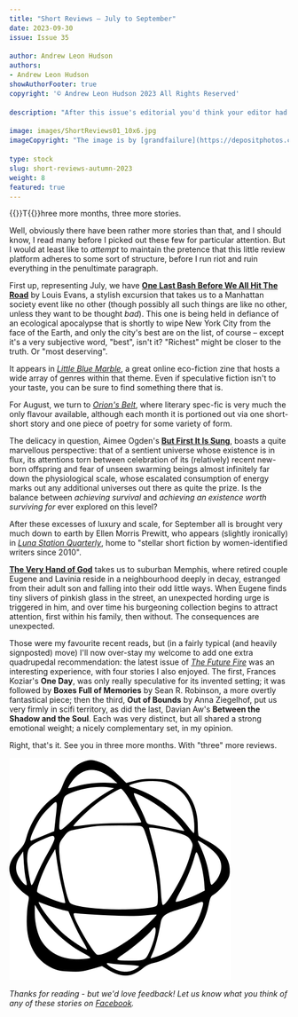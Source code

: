 ```yaml
---
title: "Short Reviews – July to September"
date: 2023-09-30
issue: Issue 35

author: Andrew Leon Hudson
authors:
- Andrew Leon Hudson
showAuthorFooter: true
copyright: '© Andrew Leon Hudson 2023 All Rights Reserved'

description: "After this issue's editorial you'd think your editor had read quite enough. But no: once more unto the breach, dear friends, to sample the recent output of our peers. Here are three brief recommendations for further reading, available online now. And if we're still unwilling to rein it in at only three? Well tough, the more the merrier!"

image: images/ShortReviews01_10x6.jpg
imageCopyright: "The image is by [grandfailure](https://depositphotos.com/368748152/stock-photo-man-standing-mysterious-library-digital.html) via DepositPhotos.com."

type: stock
slug: short-reviews-autumn-2023
weight: 8
featured: true
---
```


{{<glyph>}}T{{</glyph>}}hree more months, three more stories.

Well, obviously there have been rather more stories than that, and I should know, I read many before I picked out these few for particular attention. But I would at least like to *attempt* to maintain the pretence that this little review platform adheres to some sort of structure, before I run riot and ruin everything in the penultimate paragraph.

First up, representing July, we have **[One Last Bash Before We All Hit The Road](https://littlebluemarble.ca/2023/07/28/one-last-bash-before-we-all-hit-the-road/)** by Louis Evans, a stylish excursion that takes us to a Manhattan society event like no other (though possibly all such things are like no other, unless they want to be thought *bad*). This one is being held in defiance of an ecological apocalypse that is shortly to wipe New York City from the face of the Earth, and only the city's best are on the list, of course – except it's a very subjective word, "best", isn't it? "Richest" might be closer to the truth. Or "most deserving".

It appears in *[Little Blue Marble](https://littlebluemarble.ca/)*, a great online eco-fiction zine that hosts a wide array of genres within that theme. Even if speculative fiction isn't to your taste, you can be sure to find something there that is. 

For August, we turn to *[Orion's Belt](https://www.orions-belt.net/)*, where literary spec-fic is very much the only flavour available, although each month it is portioned out via one short-short story and one piece of poetry for some variety of form.

The delicacy in question, Aimee Ogden's **[But First It Is Sung](https://www.orions-belt.net/archives/but-first-it-is-sung)**, boasts a quite marvellous perspective: that of a sentient universe whose existence is in flux, its attentions torn between celebration of its (relatively) recent new-born offspring and fear of unseen swarming beings almost infinitely far down the physiological scale, whose escalated consumption of energy marks out any additional universes out there as quite the prize. Is the balance between *achieving survival* and *achieving an existence worth surviving for* ever explored on this level?

After these excesses of luxury and scale, for September all is brought very much down to earth by Ellen Morris Prewitt, who appears (slightly ironically) in *[Luna Station Quarterly](https://lunastationquarterly.com/)*, home to "stellar short fiction by women-identified writers since 2010".

**[The Very Hand of God](https://lunastationquarterly.com/story/the-very-hand-of-god/)** takes us to suburban Memphis, where retired couple Eugene and Lavinia reside in a neighbourhood deeply in decay, estranged from their adult son and falling into their odd little ways. When Eugene finds tiny slivers of pinkish glass in the street, an unexpected hording urge is triggered in him, and over time his burgeoning collection begins to attract attention, first within his family, then without. The consequences are unexpected.

Those were my favourite recent reads, but (in a fairly typical (and heavily signposted) move) I'll now over-stay my welcome to add one extra quadrupedal recommendation: the latest issue of *[The Future Fire](http://futurefire.net/2023.66/index.html)* was an interesting experience, with four stories I also enjoyed. The first, Frances Koziar's **One Day**, was only really speculative for its invented setting; it was followed by **Boxes Full of Memories** by Sean R. Robinson, a more overtly fantastical piece; then the third, **Out of Bounds** by Anna Ziegelhof, put us very firmly in scifi territory, as did the last, Davian Aw's **Between the Shadow and the Soul**. Each was very distinct, but all shared a strong emotional weight; a nicely complementary set, in my opinion.

Right, that's it. See you in three more months. With "three" more reviews.

![Orbit-lrg](images/Orbit.svg)

*Thanks for reading - but we'd love feedback! Let us know what you think of any of these stories on [Facebook](https://www.facebook.com/MythaxisMagazine/posts/).*
